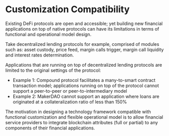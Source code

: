# Customization Compatibility

Existing DeFi protocols are open and accessible; yet building new financial applications on top of native protocols can have its limitations in terms of functional and operational model design. 

Take decentralized lending protocols for example, comprised of modules such as: asset custody, price feed, margin calls trigger, margin call liquidity and interest rates determination.

Applications that are running on top of decentralized lending protocols are limited to the original settings of the protocol:

* Example 1: Compound protocol facilitates a many-to-smart contract transaction model; applications running on top of the protocol cannot support a peer-to-peer or peer-to-intermediary model
* Example 2: MakerDAO cannot support an application where loans are originated at a collateralization ratio of less than 150%   

The motivation in designing a technology framework compatible with functional customization and flexible operational model is to allow financial service providers to  integrate blockchain attributes \(full or partial\) to any components of their financial applications.     


